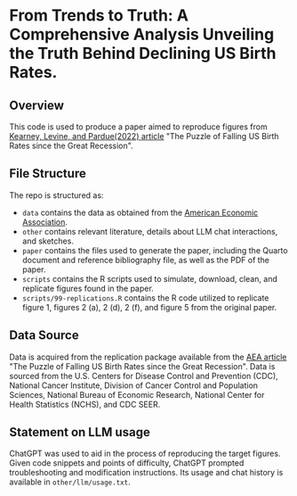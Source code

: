 # From Trends to Truth: A Comprehensive Analysis Unveiling the Truth Behind Declining US Birth Rates.

## Overview

This code is used to produce a paper aimed to reproduce figures from [Kearney, Levine, and Pardue(2022) article](https://www.aeaweb.org/articles?id=10.1257/jep.36.1.151) "The Puzzle of Falling US Birth Rates since the Great Recession".


## File Structure

The repo is structured as:

-   `data` contains the data as obtained from the [American Economic Association](https://www.aeaweb.org/).
-   `other` contains relevant literature, details about LLM chat interactions, and sketches.
-   `paper` contains the files used to generate the paper, including the Quarto document and reference bibliography file, as well as the PDF of the paper.
-   `scripts` contains the R scripts used to simulate, download, clean, and replicate figures found in the paper.
-   `scripts/99-replications.R` contains the R code utilized to replicate figure 1, figures 2 (a), 2 (d), 2 (f), and figure 5 from the original paper.
## Data Source

Data is acquired from the replication package available from the [AEA article](https://www.aeaweb.org/articles?id=10.1257/jep.36.1.151) "The Puzzle of Falling US Birth Rates since the Great Recession". Data is sourced from the U.S. Centers for Disease Control and Prevention (CDC), National Cancer Institute, Division of Cancer Control and Population Sciences, National Bureau of Economic Research, National Center for Health Statistics (NCHS), and CDC SEER.

## Statement on LLM usage

ChatGPT was used to aid in the process of reproducing the target figures. Given code snippets and points of difficulty, ChatGPT prompted troubleshooting and modification instructions. Its usage and chat history is available in `other/llm/usage.txt`.
